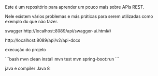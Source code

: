 Este é um repositório para aprender um pouco mais sobre APIs REST.

Nele existem vários problemas e más práticas para serem utilizadas como exemplo do que não fazer.

swagger
http://localhost:8089/api/swagger-ui.html#/

http://localhost:8089/api/v2/api-docs

execução do projeto

´´´bash
mvn clean install
mvn test
mvn spring-boot:run
´´´

java e compiler
Java 8


